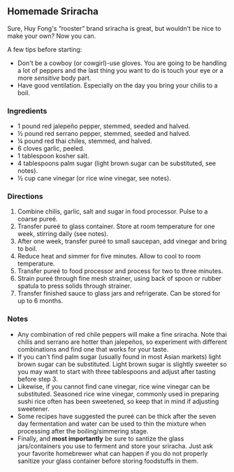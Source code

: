## Homemade Sriracha

Sure, Huy Fong's “rooster” brand sriracha is great, but wouldn't be nice to make your own? Now you can.

A few tips before starting:

* Don't be a cowboy (or cowgirl)-use gloves. You are going to be handling a lot of peppers and the last thing you want to do is touch your eye or a more _sensitive_ body part.
* Have good ventilation. Especially on the day you bring your chilis to a boil.


### Ingredients

* 1 pound red jalepeño pepper, stemmed, seeded and halved.
* ½ pound red serrano  pepper, stemmed, seeded and halved.
* ¼ pound red thai chiles, stemmed, and halved.
* 6 cloves garlic, peeled.
* 1 tablespoon kosher salt.
* 4 tablespoons palm sugar (light brown sugar can be substituted, see notes).
* ½ cup cane vinegar (or rice wine vinegar, see notes).

### Directions

1. Combine chilis, garlic, salt and sugar in food processor. Pulse to a coarse pureé.
2. Transfer pureé to glass container. Store at room temperature for one week, stirring daily (see notes).
3. After one week, transfer pureé to small saucepan, add vinegar and bring to boil. 
4. Reduce heat and simmer for five minutes. Allow to cool to room temperature.
5. Transfer pureé to food processor and process for two to three minutes.
6. Strain pureé through fine mesh strainer, using back of spoon or rubber spatula to press solids through strainer.
7. Transfer finished sauce to glass jars and refrigerate. Can be stored for up to 6 months.

### Notes

* Any combination of red chile peppers will make a fine sriracha. Note thai chilis and serrano are hotter than jalepeños, so experiment with different combinations and find one that works for your taste.
* If you can't find palm sugar (usually found in most Asian markets) light brown sugar can be substituted. Light brown sugar is slightly sweeter so you may want to start with three tablespoons and adjust after tasting before step 3.
* Likewise, if you cannot find cane vinegar, rice wine vinegar can be substituted. Seasoned rice wine vinegar, commonly used in preparing sushi rice often has been sweetened, so keep that in mind if adjusting sweetener.
* Some recipes have suggested the pureé can be thick after the seven day fermentation and water can be used to thin the mixture when processing after the boiling/simmering stage.
* Finally, and **most importantly** be sure to santize the glass jars/containers you use to ferment and store your sriracha. Just ask your favorite homebrewer what can happen if you do not properly sanitize your glass container before storing foodstuffs in them.
